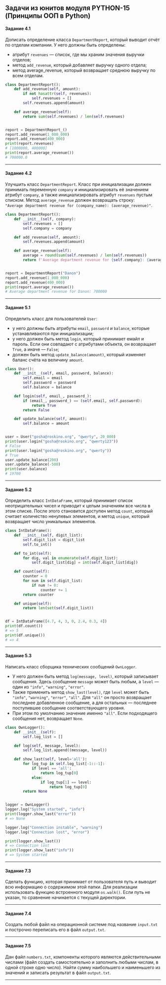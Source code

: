## Задачи из юнитов модуля PYTHON-15 (Принципы ООП в Python) ##

#### **Задание 4.1** ####

Дописать определение класса `DepartmentReport`, который выводит отчёт по отделам
компании. У него должны быть определены:

- атрибут `revenues`&nbsp;&mdash; список, где мы храним значения выручки отделов;
- метод `add_revenue`, который добавляет выручку одного отдела;
- метод average_revenue, который возвращает среднюю выручку по всем отделам.

```python
class DepartmentReport():
    def add_revenue(self, amount):
        if not hasattr(self, revenues):
            self.revenues = []
        self.revenues.append(amount)

    def average_revenue(self):
        return sum(self.revenues) / len(self.revenues)


report = DepartmentReport_()
report.add_revenue(1_000_000)
report.add_revenue(400_000)
print(report.revenues)
# [1000000, 400000]
print(report.average_revenue())
# 700000.0
```

----

#### **Задание 4.2** ####

Улучшить класс `DepartmentReport`. Класс при инициализации должен принимать
переменную `company` и инициализировать её значением атрибут `company`, а также
инициализировать атрибут `revenues` пустым списком. Метод `average_revenue`
должен возвращать строку:    
`"Average department revenue for (company_name): (average_revenue)"`.

```python
class DepartmentReport():
    def __init__(self, company):
        self.revenues = []
        self.company = company

    def add_revenue(self, amount):
        self.revenues.append(amount)

    def average_revenue(self):
        average = round(sum(self.revenues) / len(self.revenues))
        return f'Average department revenue for {self.company}: {average}'


report = DepartmentReport("Danon")
report.add_revenue(1_000_000)
report.add_revenue(400_000)
print(report.average_revenue())
# Average department revenue for Danon: 700000
```

----

#### **Задание 5.1** ####

Определить класс для пользователей `User`:

- у него должны быть атрибуты `email`, `password` и `balance`, которые
устанавливаются при инициализации;
- у него должен быть метод `login`, который принимает емайл и пароль. Если они
совпадают с атрибутами объекта, он возвращает `True`, а иначе&nbsp;&mdash;
`False`;
- должен быть метод `update_balance(amount)`, который изменяет баланс счёта на
величину `amount`.

```python
class User():
    def __init__(self, email, password, balance):
        self.email = email
        self.password = password
        self.balance = balance

    def login(self, email_, password_):
        if (email_, password_) == (self.email, self.password):
            return True
        return False

    def update_balance(self, amount):
        self.balance = amount


user = User("gosha@roskino.org", "qwerty", 20_000)
print(user.login("gosha@roskino.org", "qwerty123"))
# False
print(user.login("gosha@roskino.org", "qwerty"))
# True
user.update_balance(200)
user.update_balance(-500)
print(user.balance)
# 19700
```

----

#### **Задание 5.2** ####

Определить класс `IntDataFrame`, который принимает список неотрицательных чисел
и приводит к целым значениям все числа в этом списке. После этого становится
доступен метод `count`, который считает количество ненулевых элементов, и метод
`unique`, который возвращает число уникальных элементов.

```python
class IntDataFrame():
    def __init__(self, digit_list):
        self.digit_list = digit_list
        self.to_int()

    def to_int(self):
        for dig, val in enumerate(self.digit_list):
            self.digit_list[dig] = int(self.digit_list[dig])

    def count(self):
        counter = 0
        for num in self.digit_list:
            if num != 0:
                counter += 1
        return counter

    def unique(self):
        return len(set(self.digit_list))


df = IntDataFrame([4.7, 4, 3, 0, 2.4, 0.3, 4])
print(df.count())
# => 5
print(df.unique())
# => 4
```

----

#### **Задание 5.3** ####

Написать класс сборщика технических сообщений `OwnLogger`.

- У него должен быть метод `log(message, level)`, который записывает сообщения.
Здесь сообщение `message` может быть любым, а `level`&nbsp;&mdash; один из
`"info"`, `"warning"`, `"error"`.
- Также применить метод `show_last(level)`, где `level` может быть `"info"`,
`"warning"`, `"error"`, `"all"`. Для `"all"` он просто возвращает последнее
добавленное сообщение, а для остальных&nbsp;&mdash; последнее поступившее
сообщение соответствующего уровня.
- При этом по умолчанию значение именно `"all"`. Если подходящего сообщения нет,
возвращает `None`.

```python
class OwnLogger():
    def __init__(self):
        self.log_list = []

    def log(self, message, level):
        self.log_list.append((message, level))

    def show_last(self, level='all'):
        for log_tup in self.log_list[-1::-1]:
            if level == 'all':
                return log_tup[0]
            else:
                if log_tup[1] == level:
                    return log_tup[0]
        return None


logger = OwnLogger()
logger.log("System started", "info")
print(logger.show_last("error"))
# => None

logger.log("Connection instable", "warning")
logger.log("Connection lost", "error")

print(logger.show_last())
# => Connection lost
print(logger.show_last("info"))
# => System started
```

----

#### **Задание 7.3** ####

Сделать функцию, которая принимает от пользователя путь и выводит всю информацию
о содержимом этой папки. Для реализации использовать функцию встроенного модуля
`os.walk()`. Если путь не указан, то сравнение начинается с текущей директории.

----

#### **Задание 7.4** ####

Создать любой файл на операционной системе под название `input.txt` и построчно
переписать его в файл `output.txt`.

----

#### **Задание 7.5** ####

Дан файл `numbers.txt`, компоненты которого являются действительными числами
(файл создать самостоятельно и заполнить любыми числам, в одной строке одно
число). Найти сумму наибольшего и наименьшего из значений и записать результат в
файл `output.txt`.

----
